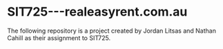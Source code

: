 # SIT725---realeasyrent.com.au
The following repository is a project created by Jordan Litsas and Nathan Cahill as their assignment to SIT725.
